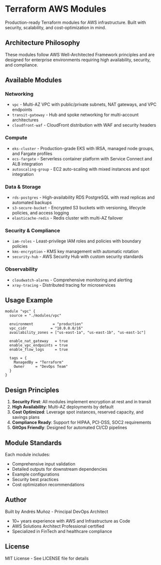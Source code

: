 # Terraform AWS Modules

Production-ready Terraform modules for AWS infrastructure. Built with security, scalability, and cost-optimization in mind.

## Architecture Philosophy

These modules follow AWS Well-Architected Framework principles and are designed for enterprise environments requiring high availability, security, and compliance.

## Available Modules

### Networking
- `vpc` - Multi-AZ VPC with public/private subnets, NAT gateways, and VPC endpoints
- `transit-gateway` - Hub and spoke networking for multi-account architectures
- `cloudfront-waf` - CloudFront distribution with WAF and security headers

### Compute
- `eks-cluster` - Production-grade EKS with IRSA, managed node groups, and Fargate profiles
- `ecs-fargate` - Serverless container platform with Service Connect and ALB integration
- `autoscaling-group` - EC2 auto-scaling with mixed instances and spot integration

### Data & Storage
- `rds-postgres` - High-availability RDS PostgreSQL with read replicas and automated backups
- `s3-secure-bucket` - Encrypted S3 buckets with versioning, lifecycle policies, and access logging
- `elasticache-redis` - Redis cluster with multi-AZ failover

### Security & Compliance
- `iam-roles` - Least-privilege IAM roles and policies with boundary policies
- `kms-encryption` - KMS key management with automatic rotation
- `security-hub` - AWS Security Hub with custom security standards

### Observability
- `cloudwatch-alarms` - Comprehensive monitoring and alerting
- `xray-tracing` - Distributed tracing for microservices

## Usage Example

```hcl
module "vpc" {
  source = "./modules/vpc"

  environment         = "production"
  vpc_cidr           = "10.0.0.0/16"
  availability_zones = ["us-east-1a", "us-east-1b", "us-east-1c"]

  enable_nat_gateway   = true
  enable_vpc_endpoints = true
  enable_flow_logs     = true

  tags = {
    ManagedBy = "Terraform"
    Owner     = "DevOps Team"
  }
}
```

## Design Principles

1. **Security First**: All modules implement encryption at rest and in transit
2. **High Availability**: Multi-AZ deployments by default
3. **Cost Optimized**: Leverage spot instances, reserved capacity, and savings plans
4. **Compliance Ready**: Support for HIPAA, PCI-DSS, SOC2 requirements
5. **GitOps Friendly**: Designed for automated CI/CD pipelines

## Module Standards

Each module includes:
- Comprehensive input validation
- Detailed outputs for downstream dependencies
- Example configurations
- Security best practices
- Cost optimization recommendations

## Author

Built by Andrés Muñoz - Principal DevOps Architect
- 10+ years experience with AWS and Infrastructure as Code
- AWS Solutions Architect Professional certified
- Specialized in FinTech and healthcare compliance

## License

MIT License - See LICENSE file for details
